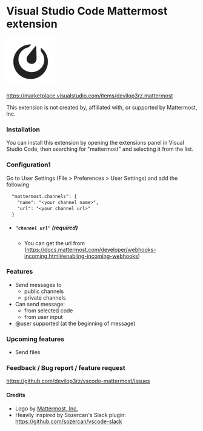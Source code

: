 Visual Studio Code Mattermost extension
=========================

![Screenshot](icon.png)


https://marketplace.visualstudio.com/items/devilop3rz.mattermost

This extension is not created by, affiliated with, or supported by Mattermost, Inc.

### Installation
You can install this extension by opening the extensions panel in Visual Studio Code, then searching for "mattermost" and selecting it from the list.

### Configuration1
Go to User Settings (File > Preferences > User Settings) and add the following 
```
  "mattermost.channels": {
    "name": "<your channel name>",
    "url": "<your channel url>"
  }
```

* ##### `"channel url"` (required)
    * You can get the url from (https://docs.mattermost.com/developer/webhooks-incoming.html#enabling-incoming-webhooks)


### Features
* Send messages to
    * public channels
    * private channels
* Can send message:
    * from selected code
    * from user input
* @user supported (at the beginning of message)

    
### Upcoming features
* Send files


### Feedback / Bug report / feature request
https://github.com/devilop3rz/vscode-mattermost/issues


#### Credits
* Logo by [Mattermost, Inc.](https://about.mattermost.com/)
* Heavily inspired by Sozercan's Slack plugin: https://github.com/sozercan/vscode-slack